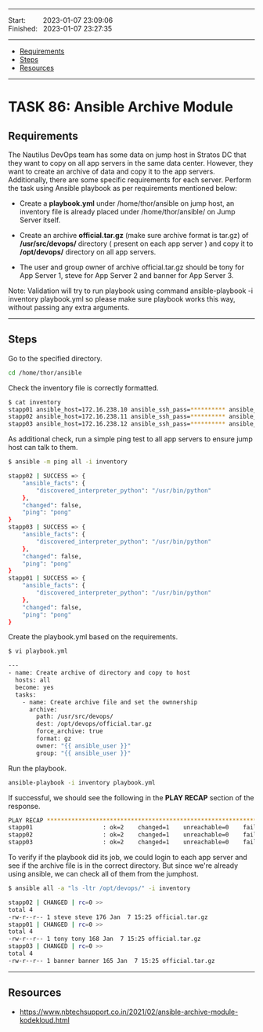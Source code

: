 
------------------------------

Start: &nbsp;&nbsp;&nbsp;&nbsp;&nbsp;&nbsp;&nbsp;&nbsp;2023-01-07 23:09:06  
Finished: &nbsp;&nbsp;2023-01-07 23:27:35

------------------------------

- [Requirements](#requirements)
- [Steps](#steps)
- [Resources](#resources)

------------------------------

# TASK 86: Ansible Archive Module

## Requirements

The Nautilus DevOps team has some data on jump host in Stratos DC that they want to copy on all app servers in the same data center. However, they want to create an archive of data and copy it to the app servers. Additionally, there are some specific requirements for each server. Perform the task using Ansible playbook as per requirements mentioned below:

- Create a **playbook.yml** under /home/thor/ansible on jump host, an inventory file is already placed under /home/thor/ansible/ on Jump Server itself.

- Create an archive **official.tar.gz** (make sure archive format is tar.gz) of **/usr/src/devops/** directory ( present on each app server ) and copy it to **/opt/devops/** directory on all app servers. 

- The user and group owner of archive official.tar.gz should be tony for App Server 1, steve for App Server 2 and banner for App Server 3.

Note: Validation will try to run playbook using command ansible-playbook -i inventory playbook.yml so please make sure playbook works this way, without passing any extra arguments.


------------------------------

## Steps

Go to the specified directory.

```bash
cd /home/thor/ansible
```

Check the inventory file is correctly formatted.

```bash
$ cat inventory 
stapp01 ansible_host=172.16.238.10 ansible_ssh_pass=********** ansible_user=tony
stapp02 ansible_host=172.16.238.11 ansible_ssh_pass=********** ansible_user=steve
stapp03 ansible_host=172.16.238.12 ansible_ssh_pass=********** ansible_user=banner 
```
As additional check, run a simple ping test to all app servers to ensure jump host can talk to them.

```bash
$ ansible -m ping all -i inventory 

stapp02 | SUCCESS => {
    "ansible_facts": {
        "discovered_interpreter_python": "/usr/bin/python"
    }, 
    "changed": false, 
    "ping": "pong"
}
stapp03 | SUCCESS => {
    "ansible_facts": {
        "discovered_interpreter_python": "/usr/bin/python"
    }, 
    "changed": false, 
    "ping": "pong"
}
stapp01 | SUCCESS => {
    "ansible_facts": {
        "discovered_interpreter_python": "/usr/bin/python"
    }, 
    "changed": false, 
    "ping": "pong"
}
```

Create the playbook.yml based on the requirements.

```bash
$ vi playbook.yml 

---
- name: Create archive of directory and copy to host
  hosts: all
  become: yes
  tasks:
    - name: Create archive file and set the ownnership
      archive:
        path: /usr/src/devops/
        dest: /opt/devops/official.tar.gz
        force_archive: true
        format: gz
        owner: "{{ ansible_user }}"
        group: "{{ ansible_user }}" 
```

Run the playbook.

```bash
ansible-playbook -i inventory playbook.yml 
```

If successful, we should see the following in the **PLAY RECAP** section of the response.

```bash
PLAY RECAP ***************************************************************************************************************************************************************************
stapp01                    : ok=2    changed=1    unreachable=0    failed=0    skipped=0    rescued=0    ignored=0   
stapp02                    : ok=2    changed=1    unreachable=0    failed=0    skipped=0    rescued=0    ignored=0   
stapp03                    : ok=2    changed=1    unreachable=0    failed=0    skipped=0    rescued=0    ignored=0   
```

To verify if the playbook did its job, we could login to each app server and see if the archive file is in the correct directory. But since we're already using ansible, we can check all of them from the jumphost.

```bash
$ ansible all -a "ls -ltr /opt/devops/" -i inventory  

stapp02 | CHANGED | rc=0 >>
total 4
-rw-r--r-- 1 steve steve 176 Jan  7 15:25 official.tar.gz
stapp01 | CHANGED | rc=0 >>
total 4
-rw-r--r-- 1 tony tony 168 Jan  7 15:25 official.tar.gz
stapp03 | CHANGED | rc=0 >>
total 4
-rw-r--r-- 1 banner banner 165 Jan  7 15:25 official.tar.gz
```

------------------------------

## Resources

- https://www.nbtechsupport.co.in/2021/02/ansible-archive-module-kodekloud.html